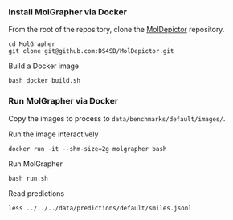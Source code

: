 ### Install MolGrapher via Docker

From the root of the repository, clone the [MolDepictor](https://github.com/DS4SD/MolDepictor/) repository.
```
cd MolGrapher
git clone git@github.com:DS4SD/MolDepictor.git
```

Build a Docker image
```
bash docker_build.sh
```

### Run MolGrapher via Docker 

Copy the images to process to `data/benchmarks/default/images/`.

Run the image interactively
```
docker run -it --shm-size=2g molgrapher bash
```

Run MolGrapher
```
bash run.sh
```

Read predictions
```
less ../../../data/predictions/default/smiles.jsonl
```
